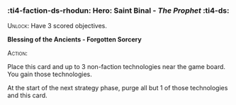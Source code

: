 ### :ti4-faction-ds-rhodun: **Hero**: Saint Binal - _The Prophet_ :ti4-ds:
<span style="font-variant:small-caps;">Unlock</span>: Have 3 scored objectives.

**Blessing of the Ancients - Forgotten Sorcery**

<span style="font-variant:small-caps;">Action</span>:

Place this card and up to 3 non-faction technologies near the game board. You gain those technologies. 

At the start of the next strategy phase, purge all but 1 of those technologies and this card.
